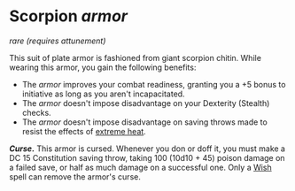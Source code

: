 # Scorpion *armor*
*rare* *(requires attunement)*

This suit of plate armor is fashioned from giant scorpion chitin. While wearing this armor, you gain the following benefits:

* The *armor* improves your combat readiness, granting you a +5 bonus to initiative as long as you aren't incapacitated.
* The *armor* doesn't impose disadvantage on your Dexterity (Stealth) checks.
* The *armor* doesn't impose disadvantage on saving throws made to resist the effects of [extreme heat](../../Conditions/index.md).

***Curse.*** This armor is cursed. Whenever you don or doff it, you must make a DC 15 Constitution saving throw, taking 100 (10d10 + 45) poison damage on a failed save, or half as much damage on a successful one. Only a [Wish](../Spells/wish.md) spell can remove the armor's curse.
